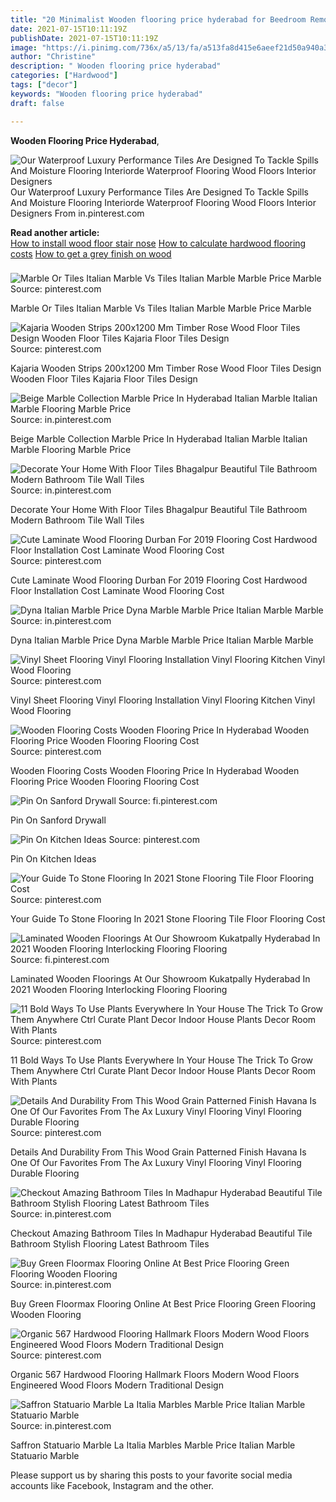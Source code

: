 ```yaml
---
title: "20 Minimalist Wooden flooring price hyderabad for Beedroom Remodeling"
date: 2021-07-15T10:11:19Z
publishDate: 2021-07-15T10:11:19Z
image: "https://i.pinimg.com/736x/a5/13/fa/a513fa8d415e6aeef21d50a940a33808.jpg"
author: "Christine"
description: " Wooden flooring price hyderabad"
categories: ["Hardwood"]
tags: ["decor"]
keywords: "Wooden flooring price hyderabad"
draft: false

---
```

<!-- Head tag Code -->
**Wooden Flooring Price Hyderabad**, 

![Our Waterproof Luxury Performance Tiles Are Designed To Tackle Spills And Moisture Flooring Interiorde Waterproof Flooring Wood Floors Interior Designers](https://i.pinimg.com/600x315/78/f3/ed/78f3ed20be28206a911805e075bbb736.jpg "Our Waterproof Luxury Performance Tiles Are Designed To Tackle Spills And Moisture Flooring Interiorde Waterproof Flooring Wood Floors Interior Designers")
Our Waterproof Luxury Performance Tiles Are Designed To Tackle Spills And Moisture Flooring Interiorde Waterproof Flooring Wood Floors Interior Designers From in.pinterest.com

**Read another article:**  
[How to install wood floor stair nose](/how-to-install-wood-floor-stair-nose/)
[How to calculate hardwood flooring costs](/how-to-calculate-hardwood-flooring-costs/)
[How to get a grey finish on wood](/how-to-get-a-grey-finish-on-wood/)




### 

 


![Marble Or Tiles Italian Marble Vs Tiles Italian Marble Marble Price Marble](https://i.pinimg.com/originals/70/72/52/707252f15d5f43330b142ee05544047a.jpg "Marble Or Tiles Italian Marble Vs Tiles Italian Marble Marble Price Marble")
Source: pinterest.com

Marble Or Tiles Italian Marble Vs Tiles Italian Marble Marble Price Marble  

![Kajaria Wooden Strips 200x1200 Mm Timber Rose Wood Floor Tiles Design Wooden Floor Tiles Kajaria Floor Tiles Design](https://i.pinimg.com/736x/24/87/10/2487100b1729a9d4d997e87d7744b189.jpg "Kajaria Wooden Strips 200x1200 Mm Timber Rose Wood Floor Tiles Design Wooden Floor Tiles Kajaria Floor Tiles Design")
Source: pinterest.com

Kajaria Wooden Strips 200x1200 Mm Timber Rose Wood Floor Tiles Design Wooden Floor Tiles Kajaria Floor Tiles Design  

![Beige Marble Collection Marble Price In Hyderabad Italian Marble Italian Marble Flooring Marble Price](https://i.pinimg.com/originals/e9/7f/0d/e97f0df5a594a4c9f7a4888212c42149.jpg "Beige Marble Collection Marble Price In Hyderabad Italian Marble Italian Marble Flooring Marble Price")
Source: in.pinterest.com

Beige Marble Collection Marble Price In Hyderabad Italian Marble Italian Marble Flooring Marble Price  

![Decorate Your Home With Floor Tiles Bhagalpur Beautiful Tile Bathroom Modern Bathroom Tile Wall Tiles](https://i.pinimg.com/originals/88/03/4a/88034a112e8f8b951c22324ff5a8e553.jpg "Decorate Your Home With Floor Tiles Bhagalpur Beautiful Tile Bathroom Modern Bathroom Tile Wall Tiles")
Source: in.pinterest.com

Decorate Your Home With Floor Tiles Bhagalpur Beautiful Tile Bathroom Modern Bathroom Tile Wall Tiles  

![Cute Laminate Wood Flooring Durban For 2019 Flooring Cost Hardwood Floor Installation Cost Laminate Wood Flooring Cost](https://i.pinimg.com/originals/a7/18/c4/a718c46b87f80820380cac4294fd6ed6.jpg "Cute Laminate Wood Flooring Durban For 2019 Flooring Cost Hardwood Floor Installation Cost Laminate Wood Flooring Cost")
Source: pinterest.com

Cute Laminate Wood Flooring Durban For 2019 Flooring Cost Hardwood Floor Installation Cost Laminate Wood Flooring Cost  

![Dyna Italian Marble Price Dyna Marble Marble Price Italian Marble Marble](https://i.pinimg.com/originals/6a/8d/c6/6a8dc69e1491c7717572f65603d64cc8.jpg "Dyna Italian Marble Price Dyna Marble Marble Price Italian Marble Marble")
Source: in.pinterest.com

Dyna Italian Marble Price Dyna Marble Marble Price Italian Marble Marble  

![Vinyl Sheet Flooring Vinyl Flooring Installation Vinyl Flooring Kitchen Vinyl Wood Flooring](https://i.pinimg.com/originals/8c/ff/06/8cff06df01c1eebf381bba16eebf3fd1.jpg "Vinyl Sheet Flooring Vinyl Flooring Installation Vinyl Flooring Kitchen Vinyl Wood Flooring")
Source: pinterest.com

Vinyl Sheet Flooring Vinyl Flooring Installation Vinyl Flooring Kitchen Vinyl Wood Flooring  

![Wooden Flooring Costs Wooden Flooring Price In Hyderabad Wooden Flooring Price Wooden Flooring Flooring Cost](https://i.pinimg.com/originals/69/ae/d9/69aed91df126886629784f88dad7d013.jpg "Wooden Flooring Costs Wooden Flooring Price In Hyderabad Wooden Flooring Price Wooden Flooring Flooring Cost")
Source: pinterest.com

Wooden Flooring Costs Wooden Flooring Price In Hyderabad Wooden Flooring Price Wooden Flooring Flooring Cost  

![Pin On Sanford Drywall](https://i.pinimg.com/736x/ba/e5/bc/bae5bc43db3c26780f3e7ec7fe682be3.jpg "Pin On Sanford Drywall")
Source: fi.pinterest.com

Pin On Sanford Drywall  

![Pin On Kitchen Ideas](https://i.pinimg.com/originals/7a/69/b7/7a69b781e0966367ce1a212805c73807.jpg "Pin On Kitchen Ideas")
Source: pinterest.com

Pin On Kitchen Ideas  

![Your Guide To Stone Flooring In 2021 Stone Flooring Tile Floor Flooring Cost](https://i.pinimg.com/originals/e1/f0/59/e1f0598fa51f9d54d87fb476c5c5e0c1.png "Your Guide To Stone Flooring In 2021 Stone Flooring Tile Floor Flooring Cost")
Source: pinterest.com

Your Guide To Stone Flooring In 2021 Stone Flooring Tile Floor Flooring Cost  

![Laminated Wooden Floorings At Our Showroom Kukatpally Hyderabad In 2021 Wooden Flooring Interlocking Flooring Flooring](https://i.pinimg.com/originals/a2/a5/8e/a2a58eeb7fad862266fcd0dd08fcac61.jpg "Laminated Wooden Floorings At Our Showroom Kukatpally Hyderabad In 2021 Wooden Flooring Interlocking Flooring Flooring")
Source: fi.pinterest.com

Laminated Wooden Floorings At Our Showroom Kukatpally Hyderabad In 2021 Wooden Flooring Interlocking Flooring Flooring  

![11 Bold Ways To Use Plants Everywhere In Your House The Trick To Grow Them Anywhere Ctrl Curate Plant Decor Indoor House Plants Decor Room With Plants](https://i.pinimg.com/originals/37/6d/54/376d54a82348150ded568ad6a9e9da0e.jpg "11 Bold Ways To Use Plants Everywhere In Your House The Trick To Grow Them Anywhere Ctrl Curate Plant Decor Indoor House Plants Decor Room With Plants")
Source: pinterest.com

11 Bold Ways To Use Plants Everywhere In Your House The Trick To Grow Them Anywhere Ctrl Curate Plant Decor Indoor House Plants Decor Room With Plants  

![Details And Durability From This Wood Grain Patterned Finish Havana Is One Of Our Favorites From The Ax Luxury Vinyl Flooring Vinyl Flooring Durable Flooring](https://i.pinimg.com/736x/b2/5c/15/b25c15fc4711dedbed034c053487d803.jpg "Details And Durability From This Wood Grain Patterned Finish Havana Is One Of Our Favorites From The Ax Luxury Vinyl Flooring Vinyl Flooring Durable Flooring")
Source: pinterest.com

Details And Durability From This Wood Grain Patterned Finish Havana Is One Of Our Favorites From The Ax Luxury Vinyl Flooring Vinyl Flooring Durable Flooring  

![Checkout Amazing Bathroom Tiles In Madhapur Hyderabad Beautiful Tile Bathroom Stylish Flooring Latest Bathroom Tiles](https://i.pinimg.com/736x/f9/a6/78/f9a67877b70918182d552bac84cc9cab.jpg "Checkout Amazing Bathroom Tiles In Madhapur Hyderabad Beautiful Tile Bathroom Stylish Flooring Latest Bathroom Tiles")
Source: in.pinterest.com

Checkout Amazing Bathroom Tiles In Madhapur Hyderabad Beautiful Tile Bathroom Stylish Flooring Latest Bathroom Tiles  

![Buy Green Floormax Flooring Online At Best Price Flooring Green Flooring Wooden Flooring](https://i.pinimg.com/originals/30/5d/55/305d5556e320f3a48b00d7159b0fd4d2.gif "Buy Green Floormax Flooring Online At Best Price Flooring Green Flooring Wooden Flooring")
Source: in.pinterest.com

Buy Green Floormax Flooring Online At Best Price Flooring Green Flooring Wooden Flooring  

![Organic 567 Hardwood Flooring Hallmark Floors Modern Wood Floors Engineered Wood Floors Modern Traditional Design](https://i.pinimg.com/736x/de/72/d6/de72d60302d0f74b5ca41473fc11fcfd--engineered-hardwood-flooring-hardwood-floors.jpg "Organic 567 Hardwood Flooring Hallmark Floors Modern Wood Floors Engineered Wood Floors Modern Traditional Design")
Source: pinterest.com

Organic 567 Hardwood Flooring Hallmark Floors Modern Wood Floors Engineered Wood Floors Modern Traditional Design  

![Saffron Statuario Marble La Italia Marbles Marble Price Italian Marble Statuario Marble](https://i.pinimg.com/736x/a5/13/fa/a513fa8d415e6aeef21d50a940a33808.jpg "Saffron Statuario Marble La Italia Marbles Marble Price Italian Marble Statuario Marble")
Source: in.pinterest.com

Saffron Statuario Marble La Italia Marbles Marble Price Italian Marble Statuario Marble  

Please support us by sharing this posts to your favorite social media accounts like Facebook, Instagram and the other.

